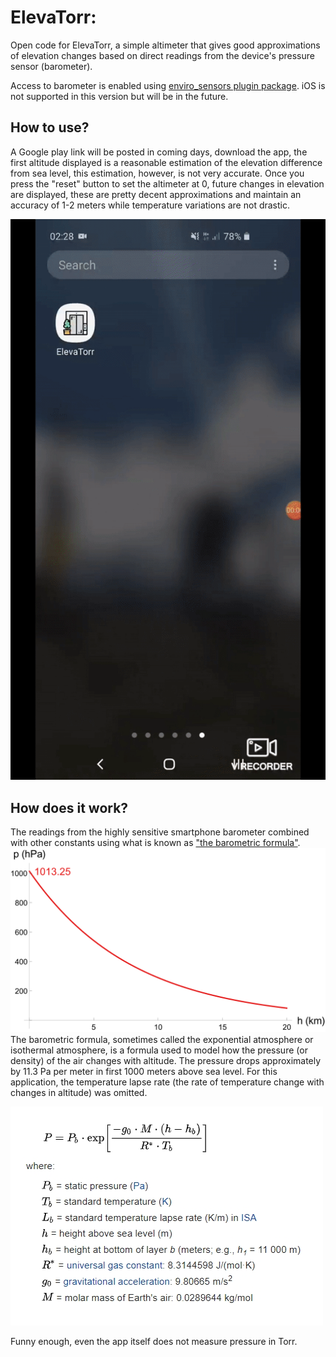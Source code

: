 # ElevaTorr:

Open code for ElevaTorr, a simple altimeter that gives good approximations 
of elevation changes based on direct readings from the device's pressure sensor (barometer).

Access to barometer is enabled using [enviro_sensors plugin package](https://pub.dev/packages/enviro_sensors).
iOS is not supported in this version but will be in the future.

## How to use?

A Google play link will be posted in coming days, download the app, the first altitude displayed 
is a reasonable estimation of the elevation difference from sea level, this estimation, however, is not very accurate.
Once you press the "reset" button to set the altimeter at 0, future changes in elevation are displayed, these 
are pretty decent approximations and maintain an accuracy of 1-2 meters while temperature variations are not drastic.

![](assets/screenshots/app_gif.gif)

## How does it work?

The readings from the highly sensitive smartphone barometer combined with other constants using what is known as ["the barometric formula"](https://en.wikipedia.org/wiki/Barometric_formula).
![](assets/screenshots/barometric_formula.png)
The barometric formula, sometimes called the exponential atmosphere or isothermal atmosphere, is a formula used to model how the pressure (or density) of the air changes with altitude. The pressure drops approximately by 11.3 Pa per meter in first 1000 meters above sea level.
For this application, the temperature lapse rate (the rate of temperature change with changes in altitude) was omitted.

![](assets/screenshots/equation_new.jpg)

Funny enough, even the app itself does not measure pressure in Torr.
